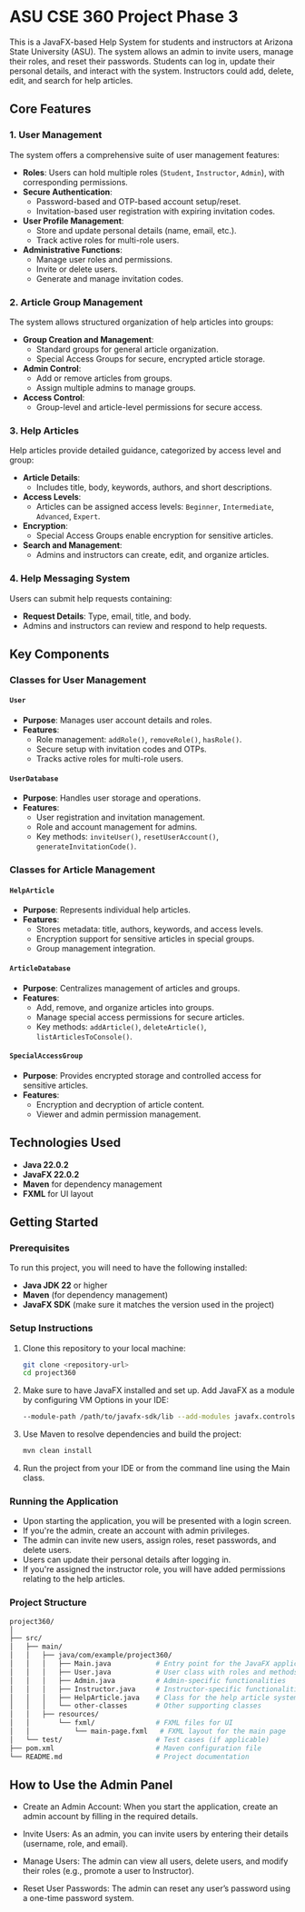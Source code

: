 

# ASU CSE 360 Project Phase 3

This is a JavaFX-based Help System for students and instructors at Arizona State University (ASU). The system allows an admin to invite users, manage their roles, and reset their passwords. Students can log in, update their personal details, and interact with the system. Instructors could add, delete, edit, and search for help articles.

## Core Features

### 1. **User Management**
The system offers a comprehensive suite of user management features:
- **Roles**: Users can hold multiple roles (`Student`, `Instructor`, `Admin`), with corresponding permissions.
- **Secure Authentication**:
   - Password-based and OTP-based account setup/reset.
   - Invitation-based user registration with expiring invitation codes.
- **User Profile Management**:
   - Store and update personal details (name, email, etc.).
   - Track active roles for multi-role users.
- **Administrative Functions**:
   - Manage user roles and permissions.
   - Invite or delete users.
   - Generate and manage invitation codes.

### 2. **Article Group Management**
The system allows structured organization of help articles into groups:
- **Group Creation and Management**:
   - Standard groups for general article organization.
   - Special Access Groups for secure, encrypted article storage.
- **Admin Control**:
   - Add or remove articles from groups.
   - Assign multiple admins to manage groups.
- **Access Control**:
   - Group-level and article-level permissions for secure access.

### 3. **Help Articles**
Help articles provide detailed guidance, categorized by access level and group:
- **Article Details**:
   - Includes title, body, keywords, authors, and short descriptions.
- **Access Levels**:
   - Articles can be assigned access levels: `Beginner`, `Intermediate`, `Advanced`, `Expert`.
- **Encryption**:
   - Special Access Groups enable encryption for sensitive articles.
- **Search and Management**:
   - Admins and instructors can create, edit, and organize articles.

### 4. **Help Messaging System**
Users can submit help requests containing:
- **Request Details**: Type, email, title, and body.
- Admins and instructors can review and respond to help requests.

## Key Components

### Classes for User Management
#### `User`
- **Purpose**: Manages user account details and roles.
- **Features**:
   - Role management: `addRole()`, `removeRole()`, `hasRole()`.
   - Secure setup with invitation codes and OTPs.
   - Tracks active roles for multi-role users.

#### `UserDatabase`
- **Purpose**: Handles user storage and operations.
- **Features**:
   - User registration and invitation management.
   - Role and account management for admins.
   - Key methods: `inviteUser()`, `resetUserAccount()`, `generateInvitationCode()`.

### Classes for Article Management
#### `HelpArticle`
- **Purpose**: Represents individual help articles.
- **Features**:
   - Stores metadata: title, authors, keywords, and access levels.
   - Encryption support for sensitive articles in special groups.
   - Group management integration.

#### `ArticleDatabase`
- **Purpose**: Centralizes management of articles and groups.
- **Features**:
   - Add, remove, and organize articles into groups.
   - Manage special access permissions for secure articles.
   - Key methods: `addArticle()`, `deleteArticle()`, `listArticlesToConsole()`.

#### `SpecialAccessGroup`
- **Purpose**: Provides encrypted storage and controlled access for sensitive articles.
- **Features**:
   - Encryption and decryption of article content.
   - Viewer and admin permission management.

## Technologies Used

- **Java 22.0.2**
- **JavaFX 22.0.2**
- **Maven** for dependency management
- **FXML** for UI layout

## Getting Started

### Prerequisites

To run this project, you will need to have the following installed:

- **Java JDK 22** or higher
- **Maven** (for dependency management)
- **JavaFX SDK** (make sure it matches the version used in the project)

### Setup Instructions

1. Clone this repository to your local machine:

    ```bash
    git clone <repository-url>
    cd project360
    ```

2. Make sure to have JavaFX installed and set up. Add JavaFX as a module by configuring VM Options in your IDE:

    ```bash
    --module-path /path/to/javafx-sdk/lib --add-modules javafx.controls,javafx.fxml
    ```

3. Use Maven to resolve dependencies and build the project:

    ```bash
    mvn clean install
    ```

4. Run the project from your IDE or from the command line using the Main class.

### Running the Application

- Upon starting the application, you will be presented with a login screen.
- If you're the admin, create an account with admin privileges.
- The admin can invite new users, assign roles, reset passwords, and delete users.
- Users can update their personal details after logging in.
- If you're assigned the instructor role, you will have added permissions relating to the help articles. 

### Project Structure

```bash
project360/
│
├── src/
│   ├── main/
│   │   ├── java/com/example/project360/
│   │   │   ├── Main.java           # Entry point for the JavaFX application
│   │   │   ├── User.java           # User class with roles and methods
│   │   │   ├── Admin.java          # Admin-specific functionalities
│   │   │   ├── Instructor.java     # Instructor-specific functionalities
│   │   │   ├── HelpArticle.java    # Class for the help article system
│   │   │   └── other-classes       # Other supporting classes
│   │   ├── resources/
│   │       └── fxml/               # FXML files for UI
│   │           └── main-page.fxml   # FXML layout for the main page
│   └── test/                       # Test cases (if applicable)
├── pom.xml                         # Maven configuration file
└── README.md                       # Project documentation
```

## How to Use the Admin Panel
- Create an Admin Account: When you start the application, create an admin account by filling in the required details.

- Invite Users: As an admin, you can invite users by entering their details (username, role, and email).

- Manage Users: The admin can view all users, delete users, and modify their roles (e.g., promote a user to Instructor).

- Reset User Passwords: The admin can reset any user’s password using a one-time password system.
